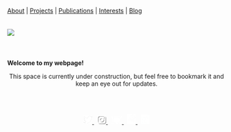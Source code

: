 <p align="center">
  
  <a href="about.md">About</a> |
  <a href="#">Projects</a> |
  <a href="#">Publications</a> | 
  <a href="#">Interests</a> |
  <a href="#">Blog</a>
  <br><br><br>
  <img src="https://www.outlookindia.com/outlooktraveller/public/uploads/2018/06/Forest-Dirang-Arunachal-Pradesh.jpg">
  <br><br><br><br>
  <b>Welcome to my webpage!</b><br>
  <p align="center">This space is currently under construction, but feel free to bookmark it and keep an eye out for updates. </p>
  <br><br>
 </p>
 
 <p align="center">
  
  <a href="https://www.twitter.com/unmixablemix">
    <img src="twitter.png" alt="drawing" width="20"/>
  </a> &nbsp;
  <a href="https://www.instagram.com/unmixablemix">
    <img src="instagram.png" alt="drawing" width="20"/>
  </a> &nbsp;
  <a href="https://github.com/unmixablemix">
    <img src="github.png" alt="drawing" width="25"/>
  </a> &nbsp;
  <a href="https://stackexchange.com/users/10175753/unmixablemix">
    <img src="stackoverflow.png" alt="drawing" width="20"/>
  </a> &nbsp;
  <a href="https://www.researchgate.net/profile/Alakananda-Maitra">
    <img src="researchgate.png" alt="drawing" width="20"/>
  </a>

</p>




